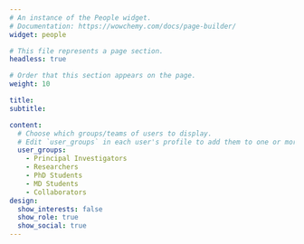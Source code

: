 ```yaml
---
# An instance of the People widget.
# Documentation: https://wowchemy.com/docs/page-builder/
widget: people

# This file represents a page section.
headless: true

# Order that this section appears on the page.
weight: 10

title: 
subtitle: 

content:
  # Choose which groups/teams of users to display.
  # Edit `user_groups` in each user's profile to add them to one or more of these groups.
  user_groups:
    - Principal Investigators
    - Researchers
    - PhD Students
    - MD Students
    - Collaborators
design:
  show_interests: false
  show_role: true
  show_social: true
---
```

